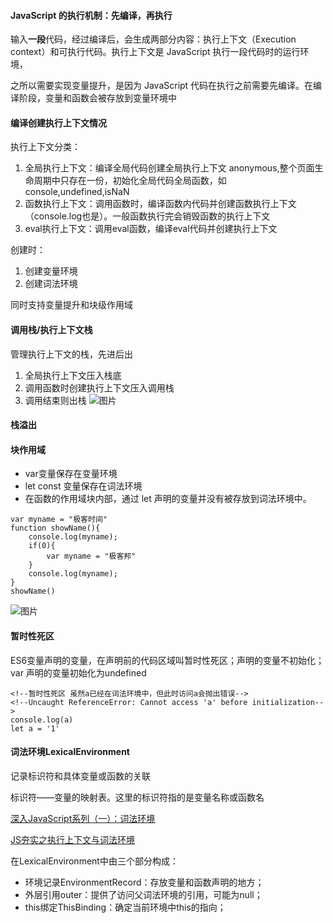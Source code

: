 #### JavaScript 的执行机制：先编译，再执行

输入**一段**代码，经过编译后，会生成两部分内容：执行上下文（Execution context）和可执行代码。执行上下文是 JavaScript 执行一段代码时的运行环境，

之所以需要实现变量提升，是因为 JavaScript 代码在执行之前需要先编译。在编译阶段，变量和函数会被存放到变量环境中

#### 编译创建执行上下文情况
执行上下文分类：
1. 全局执行上下文：编译全局代码创建全局执行上下文 anonymous,整个页面生命周期中只存在一份，初始化全局代码全局函数，如console,undefined,isNaN
2. 函数执行上下文：调用函数时，编译函数内代码并创建函数执行上下文（console.log也是）。一般函数执行完会销毁函数的执行上下文
3. eval执行上下文：调用eval函数，编译eval代码并创建执行上下文

创建时：
1. 创建变量环境
2. 创建词法环境

同时支持变量提升和块级作用域

#### 调用栈/执行上下文栈
管理执行上下文的栈，先进后出
1. 全局执行上下文压入栈底
2. 调用函数时创建执行上下文压入调用栈
3. 调用结束则出栈
![图片](https://user-images.githubusercontent.com/31262456/146758972-b17c19b6-a66c-422d-a09e-6e25af7fd98c.png)

#### 栈溢出

#### 块作用域
- var变量保存在变量环境
- let const 变量保存在词法环境
- 在函数的作用域块内部，通过 let 声明的变量并没有被存放到词法环境中。

```
var myname = "极客时间"
function showName(){ 
    console.log(myname); 
    if(0){ 
        var myname = "极客邦" 
    } 
    console.log(myname);
}
showName()
```
![图片](https://user-images.githubusercontent.com/31262456/146707446-723870cd-bc30-4e87-887b-560d8b6aeff0.png)

#### 暂时性死区
ES6变量声明的变量，在声明前的代码区域叫暂时性死区；声明的变量不初始化<uninitialized>；var 声明的变量初始化为undefined

```
<!--暂时性死区 虽然a已经在词法环境中，但此时访问a会抛出错误-->
<!--Uncaught ReferenceError: Cannot access 'a' before initialization-->
console.log(a)
let a = '1'
```


#### 词法环境LexicalEnvironment
记录标识符和具体变量或函数的关联

标识符——变量的映射表。这里的标识符指的是变量名称或函数名

[深入JavaScript系列（一）：词法环境](https://juejin.cn/post/6844903733495595016)

[JS夯实之执行上下文与词法环境](https://juejin.cn/post/6844904145372053511#heading-4)

在LexicalEnvironment中由三个部分构成：

- 环境记录EnvironmentRecord：存放变量和函数声明的地方；
- 外层引用outer：提供了访问父词法环境的引用，可能为null；
- this绑定ThisBinding：确定当前环境中this的指向；



